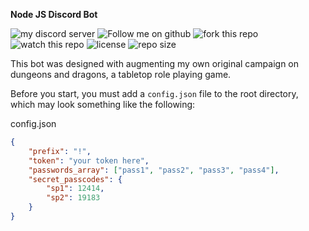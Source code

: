 **Node JS Discord Bot**


![my discord server](https://img.shields.io/discord/452917471817760788?label=my%20server&logo=discord&style=for-the-badge)
![Follow me on github](https://img.shields.io/github/followers/miyamura80?style=for-the-badge)
![fork this repo](https://img.shields.io/github/forks/miyamura80/Node-Js-Discord-Bot?color=%23058ed9&style=for-the-badge)
![watch this repo](https://img.shields.io/github/watchers/miyamura80/Node-Js-Discord-Bot?color=058ed9&style=for-the-badge)
![license](https://img.shields.io/github/license/miyamura80/Node-Js-Discord-Bot?color=058ed9&style=for-the-badge)
![repo size](https://img.shields.io/github/repo-size/miyamura80/Node-Js-Discord-Bot?color=058ed9&style=for-the-badge)

This bot was designed with augmenting my own original campaign on dungeons and dragons, a tabletop role playing game.  

Before you start, you must add a `config.json` file to the root directory, which may look something like the following:


config.json
```json
{
	"prefix": "!",
	"token": "your token here",
	"passwords_array": ["pass1", "pass2", "pass3", "pass4"],
	"secret_passcodes": {
		"sp1": 12414,
		"sp2": 19183
	}
}
```
